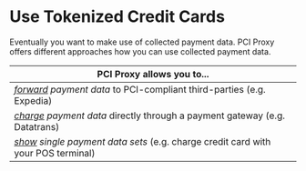# Use Tokenized Credit Cards

Eventually you want to make use of collected payment data. PCI Proxy offers different approaches how you can use collected payment data.

| **PCI Proxy allows you to...** |
| -- |
| *[forward](forward.html) payment data* to PCI-compliant third-parties (e.g. Expedia) |
| *[charge](charge.html) payment data* directly through a payment gateway (e.g. Datatrans) |
| *[show](show.html) single payment data sets* (e.g. charge credit card with your POS terminal) |



